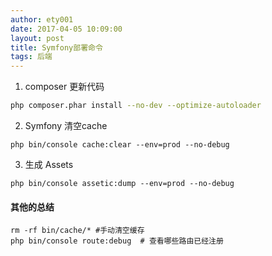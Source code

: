 ```yaml
---
author: ety001
date: 2017-04-05 10:09:00
layout: post
title: Symfony部署命令
tags: 后端
---
```


1. composer 更新代码
```bash
php composer.phar install --no-dev --optimize-autoloader
```

2. Symfony 清空cache
```shell
php bin/console cache:clear --env=prod --no-debug
```

3. 生成 Assets
```shell
php bin/console assetic:dump --env=prod --no-debug
```

#### 其他的总结

```shell
rm -rf bin/cache/* #手动清空缓存
php bin/console route:debug  # 查看哪些路由已经注册
```
